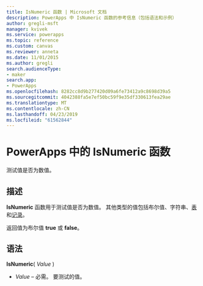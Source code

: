 ```yaml
---
title: IsNumeric 函数 | Microsoft 文档
description: PowerApps 中 IsNumeric 函数的参考信息（包括语法和示例）
author: gregli-msft
manager: kvivek
ms.service: powerapps
ms.topic: reference
ms.custom: canvas
ms.reviewer: anneta
ms.date: 11/01/2015
ms.author: gregli
search.audienceType:
- maker
search.app:
- PowerApps
ms.openlocfilehash: 8282cc8d9b277420d09a6fe73412a9c8698d39a5
ms.sourcegitcommit: 4042388fa5e7ef50bc59f9e35df330613fea29ae
ms.translationtype: MT
ms.contentlocale: zh-CN
ms.lasthandoff: 04/23/2019
ms.locfileid: "61562844"
---
```

# <a name="isnumeric-function-in-powerapps"></a>PowerApps 中的 IsNumeric 函数
测试值是否为数值。

## <a name="description"></a>描述
**IsNumeric** 函数用于测试值是否为数值。  其他类型的值包括布尔值、字符串、[表](../working-with-tables.md)和[记录](../working-with-tables.md#records)。

返回值为布尔值 **true** 或 **false**。

## <a name="syntax"></a>语法
**IsNumeric**( *Value* )

* *Value* – 必需。 要测试的值。

